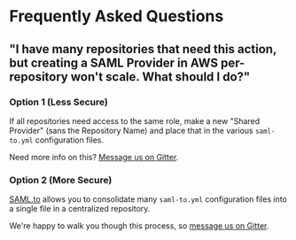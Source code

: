 # Frequently Asked Questions

## "I have many repositories that need this action, but creating a SAML Provider in AWS per-repository won't scale. What should I do?"

### Option 1 (Less Secure)

If all repositories need access to the same role, make a new "Shared Provider" (sans the Repository Name) and place that in the various `saml-to.yml` configuration files.

Need more info on this? [Message us on Gitter](https://gitter.im/saml-to/assume-aws-role-action).

### Option 2 (More Secure)

[SAML.to](https://saml.to) allows you to consolidate many `saml-to.yml` configuration files into a single file in a centralized repository.

We're happy to walk you though this process, so [message us on Gitter](https://gitter.im/saml-to/assume-aws-role-action).
